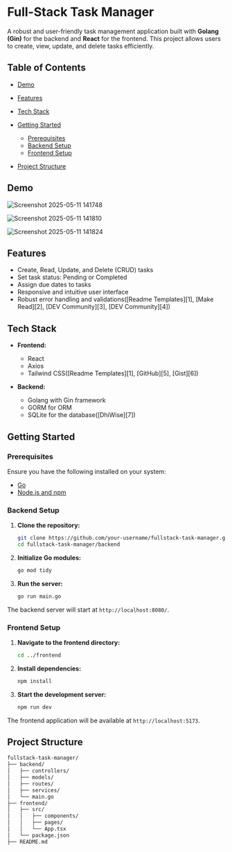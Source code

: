 

# Full-Stack Task Manager

A robust and user-friendly task management application built with **Golang (Gin)** for the backend and **React** for the frontend. This project allows users to create, view, update, and delete tasks efficiently.

## Table of Contents

* [Demo](#demo)
* [Features](#features)
* [Tech Stack](#tech-stack)
* [Getting Started](#getting-started)

  * [Prerequisites](#prerequisites)
  * [Backend Setup](#backend-setup)
  * [Frontend Setup](#frontend-setup)
* [Project Structure](#project-structure)
  

## Demo
![Screenshot 2025-05-11 141748](https://github.com/user-attachments/assets/06c76924-cc57-4a3e-b01e-7be2074169c0)

![Screenshot 2025-05-11 141810](https://github.com/user-attachments/assets/f813110a-7be5-496e-bad7-4290a17884ac)

![Screenshot 2025-05-11 141824](https://github.com/user-attachments/assets/90bbfd5f-24c0-462e-9630-837b9fdabadc)


## Features

* Create, Read, Update, and Delete (CRUD) tasks
* Set task status: Pending or Completed
* Assign due dates to tasks
* Responsive and intuitive user interface
* Robust error handling and validations([Readme Templates][1], [Make Read][2], [DEV Community][3], [DEV Community][4])

## Tech Stack

* **Frontend:**

  * React
  * Axios
  * Tailwind CSS([Readme Templates][1], [GitHub][5], [Gist][6])

* **Backend:**

  * Golang with Gin framework
  * GORM for ORM
  * SQLite for the database([DhiWise][7])

## Getting Started

### Prerequisites

Ensure you have the following installed on your system:

* [Go](https://golang.org/doc/install)
* [Node.js and npm](https://nodejs.org/)

### Backend Setup

1. **Clone the repository:**

   ```bash
   git clone https://github.com/your-username/fullstack-task-manager.git
   cd fullstack-task-manager/backend
   ```



2. **Initialize Go modules:**

   ```bash
   go mod tidy
   ```



3. **Run the server:**

   ```bash
   go run main.go
   ```



The backend server will start at `http://localhost:8080/`.

### Frontend Setup

1. **Navigate to the frontend directory:**

   ```bash
   cd ../frontend
   ```



2. **Install dependencies:**

   ```bash
   npm install
   ```



3. **Start the development server:**

   ```bash
   npm run dev
   ```



The frontend application will be available at `http://localhost:5173`.

## Project Structure

```bash
fullstack-task-manager/
├── backend/
│   ├── controllers/
│   ├── models/
│   ├── routes/
│   ├── services/
│   └── main.go
├── frontend/
│   ├── src/
│   │   ├── components/
│   │   ├── pages/
│   │   └── App.tsx
│   └── package.json
├── README.md
```




